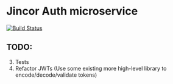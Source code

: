 # Jincor Auth microservice

[![Build Status](http://jenkins.jincor.com/buildStatus/icon?job=JincorTech/backend-auth/master)](http://jenkins.jincor.com/job/JincorTech/job/backend-auth/job/master/)

## TODO:
3. Tests
4. Refactor JWTs (Use some existing more high-level library to encode/decode/validate tokens)
